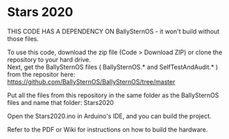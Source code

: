 Stars 2020
==========

THIS CODE HAS A DEPENDENCY ON BallySternOS - it won't build without those files.  

To use this code, download the zip file (Code > Download ZIP) or clone the repository to your hard drive.  
Next, get the BallySternOS files ( BallySternOS.* and SelfTestAndAudit.* ) from the repositor here: 
https://github.com/BallySternOS/BallySternOS/tree/master

Put all the files from this repository in the same folder as the BallySternOS files and name that folder:
Stars2020  
  
Open the Stars2020.ino in Arduino's IDE, and you can build the project.  
  
Refer to the PDF or Wiki for instructions on how to build the hardware.  
